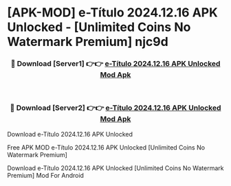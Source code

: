 # [APK-MOD] e-Título 2024.12.16 APK Unlocked - [Unlimited Coins No Watermark Premium] njc9d



<div align="center">
<h3>🔴 Download [Server1] 👉👉 <a href="https://momento.my/?title=e-Título_2024.12.16_APK_Unlocked">e-Título 2024.12.16 APK Unlocked Mod Apk</a></h3><br>

<h3>🔴 Download [Server2] 👉👉 <a href="https://momento.my/?title=e-Título_2024.12.16_APK_Unlocked">e-Título 2024.12.16 APK Unlocked Mod Apk</a></h3>
</div>



Download e-Título 2024.12.16 APK Unlocked 

Free APK MOD e-Título 2024.12.16 APK Unlocked [Unlimited Coins No Watermark Premium]

Download e-Título 2024.12.16 APK Unlocked [Unlimited Coins No Watermark Premium] Mod For Android
